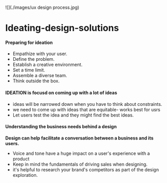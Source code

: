 ![](./images/ux design process.jpg)

# Ideating-design-solutions

#### Preparing for ideation
- Empathize with your user. 
- Define the problem. 
- Establish a creative environment.
- Set a time limit.
- Assemble a diverse team. 
- Think outside the box. 


#### IDEATION is focusd on coming up with a lot of ideas

- ideas will be narrowed down when you have to think about constraints.
- we need to come up with ideas that are equitable- works best for usrs
- Let users test the idea and they might find the best ideas.


####  Understanding the business needs behind a design
<b>Design can help facilitate a conversation between a business and its users. </b>
- Voice and tone have a huge impact on a user's experience with a product
- Keep in mind the fundamentals of driving sales when designing.
- it's helpful to research your brand's competitors as part of the design exploration.
